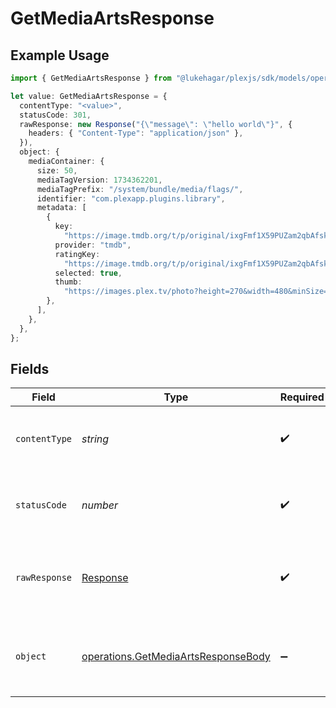 # GetMediaArtsResponse

## Example Usage

```typescript
import { GetMediaArtsResponse } from "@lukehagar/plexjs/sdk/models/operations";

let value: GetMediaArtsResponse = {
  contentType: "<value>",
  statusCode: 301,
  rawResponse: new Response("{\"message\": \"hello world\"}", {
    headers: { "Content-Type": "application/json" },
  }),
  object: {
    mediaContainer: {
      size: 50,
      mediaTagVersion: 1734362201,
      mediaTagPrefix: "/system/bundle/media/flags/",
      identifier: "com.plexapp.plugins.library",
      metadata: [
        {
          key:
            "https://image.tmdb.org/t/p/original/ixgFmf1X59PUZam2qbAfskx2gQr.jpg",
          provider: "tmdb",
          ratingKey:
            "https://image.tmdb.org/t/p/original/ixgFmf1X59PUZam2qbAfskx2gQr.jpg",
          selected: true,
          thumb:
            "https://images.plex.tv/photo?height=270&width=480&minSize=1&upscale=1&url=https%3A%2F%2Fimage%2Etmdb%2Eorg%2Ft%2Fp%2Foriginal%2FixgFmf1X59PUZam2qbAfskx2gQr%2Ejpg",
        },
      ],
    },
  },
};
```

## Fields

| Field                                                                                             | Type                                                                                              | Required                                                                                          | Description                                                                                       |
| ------------------------------------------------------------------------------------------------- | ------------------------------------------------------------------------------------------------- | ------------------------------------------------------------------------------------------------- | ------------------------------------------------------------------------------------------------- |
| `contentType`                                                                                     | *string*                                                                                          | :heavy_check_mark:                                                                                | HTTP response content type for this operation                                                     |
| `statusCode`                                                                                      | *number*                                                                                          | :heavy_check_mark:                                                                                | HTTP response status code for this operation                                                      |
| `rawResponse`                                                                                     | [Response](https://developer.mozilla.org/en-US/docs/Web/API/Response)                             | :heavy_check_mark:                                                                                | Raw HTTP response; suitable for custom response parsing                                           |
| `object`                                                                                          | [operations.GetMediaArtsResponseBody](../../../sdk/models/operations/getmediaartsresponsebody.md) | :heavy_minus_sign:                                                                                | The available background artwork for the library item.                                            |